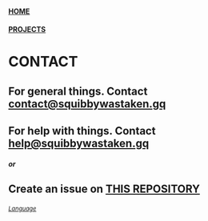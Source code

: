 #### [HOME](https://squibbywastaken.github.io/Squibby/index.html)
#### [PROJECTS](https://squibbywastaken.github.io/Squibby/projects.html)
# CONTACT
## For general things. Contact contact@squibbywastaken.gq
## For help with things. Contact help@squibbywastaken.gq
##### or
## Create an issue on [THIS REPOSITORY](https://github.com/squibbywastaken/Squibby/issues/new)
###### <sub>[Language](https://squibbywastaken.gq/language.html)